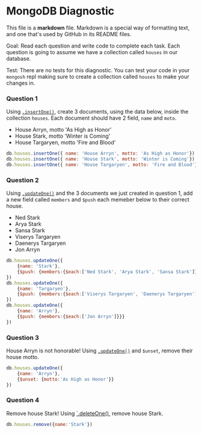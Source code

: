 # MongoDB Diagnostic

This file is a **markdown** file. Markdown is a special way of formatting text, and one that's used by GitHub in its README files.

Goal: Read each question and write code to complete each task. Each question is going to assume we have a collection called `houses` in our database. 

Test: There are no tests for this diagnostic. You can test your code in your `mongosh` repl making sure to create a collection called `houses` to make your changes in.

### Question 1

Using [`.insertOne()`](https://www.mongodb.com/docs/manual/reference/method/db.collection.insertOne/), create 3 documents, using the data below, inside the collection `houses`. Each document should have 2 field, `name` and `moto`.

- House Arryn, motto 'As High as Honor'
- House Stark, motto 'Winter is Coming'
- House Targaryen, motto 'Fire and Blood'

```js
db.houses.insertOne({ name: 'House Arryn', motto: 'As High as Honor'})
db.houses.insertOne({ name: 'House Stark', motto: 'Winter is Coming'})
db.houses.insertOne({ name: 'House Targaryen', motto: 'Fire and Blood'})
```

### Question 2

Using [`.updateOne()`](https://www.mongodb.com/docs/manual/reference/method/db.collection.updateOne/) and the 3 documents we just created in question 1, add a new field called `members` and `$push` each memeber below to their correct house.

- Ned Stark
- Arya Stark
- Sansa Stark
- Viserys Targaryen
- Daenerys Targaryen
- Jon Arryn

```js
db.houses.updateOne({
    {name: 'Stark'},
    {$push: {members:{$each:['Ned Stark', 'Arya Stark', 'Sansa Stark']}}}
})
db.houses.updateOne({
    {name: 'Targaryen'},
    {$push: {members:{$each:['Viserys Targaryen', 'Daenerys Targaryen']}}}
})
db.houses.updateOne({
    {name: 'Arryn'},
    {$push: {members:{$each:['Jon Arryn']}}}
})
```

### Question 3

House Arryn is not honorable! Using [`.updateOne()`](https://www.mongodb.com/docs/manual/reference/method/db.collection.updateOne/) and `$unset`, remove their house motto.

```js
db.houses.updateOne({
    {name: 'Arryn'},
    {$unset: {motto:'As High as Honor'}}
})
```

### Question 4

Remove house Stark! Using [`.deleteOne()](https://www.mongodb.com/docs/manual/reference/method/db.collection.deleteOne/), remove house Stark.

```js
db.houses.remove({name:'Stark'})
```